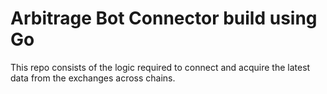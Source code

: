 # Arbitrage Bot Connector build using Go

This repo consists of the logic required to connect and acquire the latest data from the exchanges across chains.